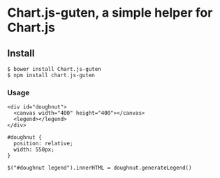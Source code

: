 Chart.js-guten, a simple helper for Chart.js
============================================

Install
-------

```
$ bower install Chart.js-guten
$ npm install chart.js-guten
```


### Usage

```
<div id="doughnut">
  <canvas width="400" height="400"></canvas>
  <legend></legend>
</div>

#doughnut {
  position: relative;
  width: 550px;
}

$("#doughnut legend").innerHTML = doughnut.generateLegend()
```
